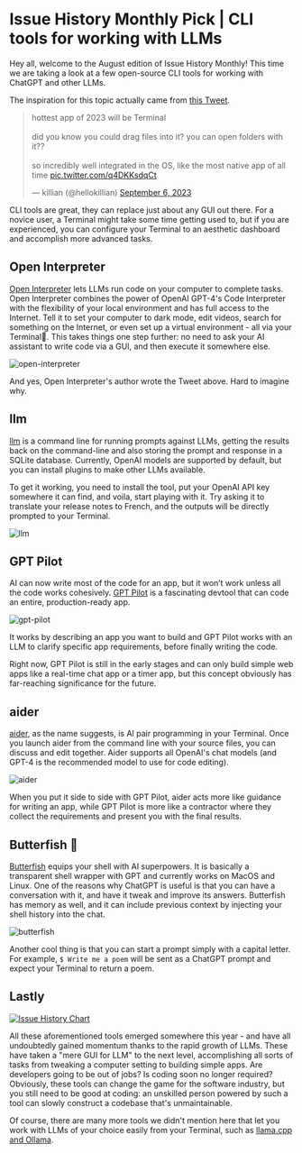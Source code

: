 # Issue History Monthly Pick | CLI tools for working with LLMs

Hey all, welcome to the August edition of Issue History Monthly! This time we are taking a look at a few open-source CLI tools for working with ChatGPT and other LLMs.

The inspiration for this topic actually came from [this Tweet](https://twitter.com/hellokillian/status/1699540666953629722). 

<blockquote class="twitter-tweet"><p lang="en" dir="ltr">hottest app of 2023 will be Terminal<br><br>did you know you could drag files into it? you can open folders with it?? <br><br>so incredibly well integrated in the OS, like the most native app of all time <a href="https://t.co/q4DKKsdqCt">pic.twitter.com/q4DKKsdqCt</a></p>&mdash; killian (@hellokillian) <a href="https://twitter.com/hellokillian/status/1699540666953629722">September 6, 2023</a></blockquote> <script async src="https://platform.twitter.com/widgets.js" charset="utf-8"></script>

CLI tools are great, they can replace just about any GUI out there. For a novice user, a Terminal might take some time getting used to, but if you are experienced, you can configure your Terminal to an aesthetic dashboard and accomplish more advanced tasks.

## Open Interpreter

[Open Interpreter](https://github.com/KillianLucas/open-interpreter/) lets LLMs run code on your computer to complete tasks. Open Interpreter combines the power of OpenAI GPT-4's Code Interpreter with the flexibility of your local environment and has full access to the Internet.
Tell it to set your computer to dark mode, edit videos, search for something on the Internet, or even set up a virtual environment - all via your Terminal🤯. This takes things one step further: no need to ask your AI assistant to write code via a GUI, and then execute it somewhere else.

![open-interpreter](/blog/assets/cli-tool-for-llm/open-interpreter.webp)

And yes, Open Interpreter's author wrote the Tweet above. Hard to imagine why.

## llm

[llm](https://github.com/simonw/llm) is a command line for running prompts against LLMs, getting the results back on the command-line and also storing the prompt and response in a SQLite database. Currently, OpenAI models are supported by default, but you can install plugins to make other LLMs available.

To get it working, you need to install the tool, put your OpenAI API key somewhere it can find, and voila, start playing with it. Try asking it to translate your release notes to French, and the outputs will be directly prompted to your Terminal.

![llm](/blog/assets/cli-tool-for-llm/llm.webp)

## GPT Pilot

AI can now write most of the code for an app, but it won’t work unless all the code works cohesively. [GPT Pilot](https://github.com/Pythagora-io/gpt-pilot) is a fascinating devtool that can code an entire, production-ready app.

![gpt-pilot](/blog/assets/cli-tool-for-llm/gpt-pilot.webp)

It works by describing an app you want to build and GPT Pilot works with an LLM to clarify specific app requirements, before finally writing the code. 

Right now, GPT Pilot is still in the early stages and can only build simple web apps like a real-time chat app or a timer app, but this concept obviously has far-reaching significance for the future.

## aider

[aider](https://github.com/paul-gauthier/aider), as the name suggests, is AI pair programming in your Terminal. Once you launch aider from the command line with your source files, you can discuss and edit together. Aider supports all OpenAI's chat models (and GPT-4 is the recommended model to use for code editing). 

![aider](/blog/assets/cli-tool-for-llm/aider.webp)

When you put it side to side with GPT Pilot, aider acts more like guidance for writing an app, while GPT Pilot is more like a contractor where they collect the requirements and present you with the final results.

## Butterfish 🐠

[Butterfish](https://github.com/bakks/butterfish) equips your shell with AI superpowers. It is basically a transparent shell wrapper with GPT and currently works on MacOS and Linux. One of the reasons why ChatGPT is useful is that you can have a conversation with it, and have it tweak and improve its answers. Butterfish has memory as well, and it can include previous context by injecting your shell history into the chat. 

![butterfish](/blog/assets/cli-tool-for-llm/butterfish.webp)

Another cool thing is that you can start a prompt simply with a capital letter. For example, `$ Write me a poem` will be sent as a ChatGPT prompt and expect your Terminal to return a poem.

## Lastly

[![Issue History Chart](https://api.issue-history.twenty.com/svg?repos=KillianLucas/open-interpreter,simonw/llm,Pythagora-io/gpt-pilot,paul-gauthier/aider,bakks/butterfish&type=Date)](https://issue-history.twenty.com/#KillianLucas/open-interpreter&simonw/llm&Pythagora-io/gpt-pilot&paul-gauthier/aider&bakks/butterfish&Date)

All these aforementioned tools emerged somewhere this year - and have all undoubtedly gained momentum thanks to the rapid growth of LLMs. These have taken a "mere GUI for LLM" to the next level, accomplishing all sorts of tasks from tweaking a computer setting to building simple apps. Are developers going to be out of jobs? Is coding soon no longer required? Obviously, these tools can change the game for the software industry, but you still need to be good at coding: an unskilled person powered by such a tool can slowly construct a codebase that's unmaintainable. 

Of course, there are many more tools we didn't mention here that let you work with LLMs of your choice easily from your Terminal, such as [llama.cpp and Ollama](/blog/llama2).